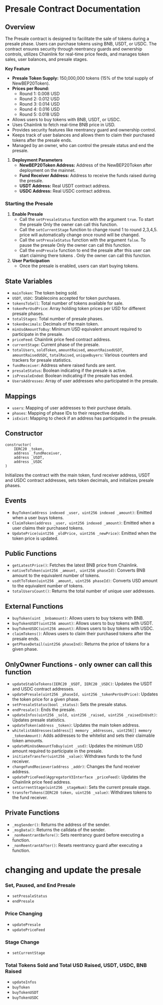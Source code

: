 # Presale Contract Documentation

## Overview

The Presale contract is designed to facilitate the sale of tokens during a presale phase. Users can purchase tokens using BNB, USDT, or USDC. The contract ensures security through reentrancy guards and ownership controls, utilizes Chainlink for real-time price feeds, and manages token sales, user balances, and presale stages.

**Key Feature**

- **Presale Token Supply:** 150,000,000 tokens (15% of the total supply of NewBEP20Token).
- **Prices per Round:**
    - Round 1: 0.008 USD
    - Round 2: 0.012 USD
    - Round 3: 0.014 USD
    - Round 4: 0.016 USD
    - Round 5: 0.018 USD
- Allows users to buy tokens with BNB, USDT, or USDC.
- Uses Chainlink to fetch real-time BNB price in USD.
- Provides security features like reentrancy guard and ownership control.
- Keeps track of user balances and allows them to claim their purchased tokens after the presale ends.
- Managed by an owner, who can control the presale status and end the presale.

1. **Deployment Parameters**
    - **NewBEP20Token Address:** Address of the NewBEP20Token after deployment on the mainnet.
    - **Fund Receiver Address:** Address to receive the funds raised during the presale.
    - **USDT Address:** Real USDT contract address.
    - **USDC Address:** Real USDC contract address.

### Starting the Presale

1. **Enable Presale**
    - Call the `setPresaleStatus` function with the argument `true`. To start the presale Only the owner can call this function.
    - Call the `setCurrentStage` function to change round 1 to round 2,3,4,5. price will automatically change once round will be changed.
    - Call the `setPresaleStatus` function with the argument `false`. To pause the presale Only the owner can call this function.
    - Call the `endPresale` function to end the presale after this user can start claiming there tokens . Only the owner can call this function.
2. **User Participation**
    - Once the presale is enabled, users can start buying tokens.

## State Variables

- `mainToken`: The token being sold.
- `USDT`, `USDC`: Stablecoins accepted for token purchases.
- `tokensToSell`: Total number of tokens available for sale.
- `tokenPerUsdPrice`: Array holding token prices per USD for different presale phases.
- `totalStages`: Total number of presale phases.
- `tokenDecimals`: Decimals of the main token.
- `minUsdAmountToBuy`: Minimum USD equivalent amount required to participate in the presale.
- `priceFeed`: Chainlink price feed contract address.
- `currentStage`: Current phase of the presale.
- `totalUsers`, `soldToken`, `amountRaised`, `amountRaisedUSDT`, `amountRaisedUSDC`, `totalRaised`, `uniqueBuyers`: Various counters and trackers for presale statistics.
- `fundReceiver`: Address where raised funds are sent.
- `presaleStatus`: Boolean indicating if the presale is active.
- `isPresaleEnded`: Boolean indicating if the presale has ended.
- `UsersAddresses`: Array of user addresses who participated in the presale.

## Mappings

- `users`: Mapping of user addresses to their purchase details.
- `phases`: Mapping of phase IDs to their respective details.
- `isExist`: Mapping to check if an address has participated in the presale.

## Constructor

```solidity
constructor(
    IERC20 _token,
    address _fundReceiver,
    address _USDT,
    address _USDC
)

```

Initializes the contract with the main token, fund receiver address, USDT and USDC contract addresses, sets token decimals, and initializes presale phases.

## Events

- `BuyToken(address indexed _user, uint256 indexed _amount)`: Emitted when a user buys tokens.
- `ClaimToken(address _user, uint256 indexed _amount)`: Emitted when a user claims their purchased tokens.
- `UpdatePrice(uint256 _oldPrice, uint256 _newPrice)`: Emitted when the token price is updated.

## Public Functions

- `getLatestPrice()`: Fetches the latest BNB price from Chainlink.
- `nativeToToken(uint256 _amount, uint256 phaseId)`: Converts BNB amount to the equivalent number of tokens.
- `usdtToToken(uint256 _amount, uint256 phaseId)`: Converts USD amount to the equivalent number of tokens.
- `totalUsersCount()`: Returns the total number of unique user addresses.

## External Functions

- `buyToken(uint _bnbamount)`: Allows users to buy tokens with BNB.
- `buyTokenUSDT(uint256 amount)`: Allows users to buy tokens with USDT.
- `buyTokenUSDC(uint256 amount)`: Allows users to buy tokens with USDC.
- `claimTokens()`: Allows users to claim their purchased tokens after the presale ends.
- `getPhaseDetail(uint256 phaseInd)`: Returns the price of tokens for a given phase.

## OnlyOwner Functions - only owner can call this function

- `updateStableTokens(IERC20 _USDT, IERC20 _USDC)`: Updates the USDT and USDC contract addresses.
- `updatePresale(uint256 _phaseId, uint256 _tokenPerUsdPrice)`: Updates the token price for a given phase.
- `setPresaleStatus(bool _status)`: Sets the presale status.
- `endPresale()`: Ends the presale.
- `updateInfos(uint256 _sold, uint256 _raised, uint256 _raisedInUsdt)`: Updates presale statistics.
- `updateToken(address _token)`: Updates the main token address.
- `whitelistAddresses(address[] memory _addresses, uint256[] memory _tokenAmount)`: Adds addresses to the whitelist and sets their claimable token amounts.
- `updateMinUsdAmountToBuy(uint _usd)`: Updates the minimum USD amount required to participate in the presale.
- `initiateTransfer(uint256 _value)`: Withdraws funds to the fund receiver.
- `changeFundReciever(address _addr)`: Changes the fund receiver address.
- `updatePriceFeed(AggregatorV3Interface _priceFeed)`: Updates the Chainlink price feed address.
- `setCurrentStage(uint256 _stageNum)`: Sets the current presale stage.
- `transferTokens(IERC20 token, uint256 _value)`: Withdraws tokens to the fund receiver.

## Private Functions

- `_msgSender()`: Returns the address of the sender.
- `_msgData()`: Returns the calldata of the sender.
- `_nonReentrantBefore()`: Sets reentrancy guard before executing a function.
- `_nonReentrantAfter()`: Resets reentrancy guard after executing a function.

# changing and update the presale

### Set, Paused, and End Presale

- `setPresaleStatus`
- `endPresale`

### Price Changing

- `updatePresale`
- `updatePriceFeed`

### Stage Change

- `setCurrentStage`

### Total Tokens Sold and Total USD Raised, USDT, USDC, BNB Raised

- `updateInfos`
- `buyToken`
- `buyTokenUSDT`
- `buyTokenUSDC`